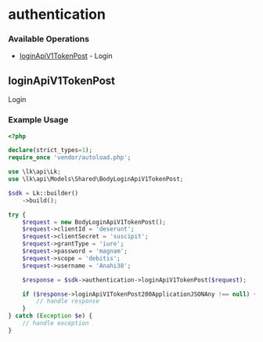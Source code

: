 # authentication

### Available Operations

* [loginApiV1TokenPost](#loginapiv1tokenpost) - Login

## loginApiV1TokenPost

Login

### Example Usage

```php
<?php

declare(strict_types=1);
require_once 'vendor/autoload.php';

use \lk\api\Lk;
use \lk\api\Models\Shared\BodyLoginApiV1TokenPost;

$sdk = Lk::builder()
    ->build();

try {
    $request = new BodyLoginApiV1TokenPost();
    $request->clientId = 'deserunt';
    $request->clientSecret = 'suscipit';
    $request->grantType = 'iure';
    $request->password = 'magnam';
    $request->scope = 'debitis';
    $request->username = 'Anahi38';

    $response = $sdk->authentication->loginApiV1TokenPost($request);

    if ($response->loginApiV1TokenPost200ApplicationJSONAny !== null) {
        // handle response
    }
} catch (Exception $e) {
    // handle exception
}
```
